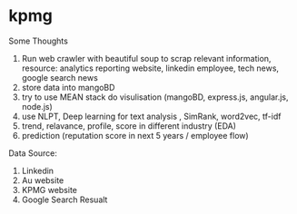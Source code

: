 # kpmg

Some Thoughts

1. Run web crawler with beautiful soup to scrap relevant information, resource: analytics reporting website, linkedin employee, tech news, google search news 
2. store data into mangoBD
3. try to use MEAN stack do visulisation (mangoBD, express.js, angular.js, node.js)
4. use NLPT, Deep learning for text analysis , SimRank, word2vec, tf-idf
5. trend, relavance, profile, score in different industry (EDA)
6. prediction (reputation score in next 5 years / employee flow)

Data Source: 
1. Linkedin 
2. Au website 
3. KPMG website 
4. Google Search Resualt 
